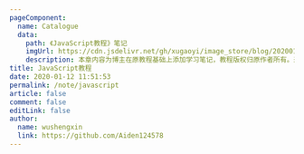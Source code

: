 ```yaml
---
pageComponent:
  name: Catalogue
  data:
    path: 《JavaScript教程》笔记
    imgUrl: https://cdn.jsdelivr.net/gh/xugaoyi/image_store/blog/20200112120340.png
    description: 本章内容为博主在原教程基础上添加学习笔记，教程版权归原作者所有。来源：<a href='https://wangdoc.com/javascript/' target='_blank'>JavaScript教程</a>
title: JavaScript教程
date: 2020-01-12 11:51:53
permalink: /note/javascript
article: false
comment: false
editLink: false
author:
  name: wushengxin
  link: https://github.com/Aiden124578
---
```

